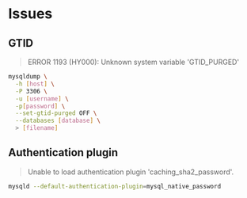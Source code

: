 # Issues

## GTID

> ERROR 1193 (HY000): Unknown system variable 'GTID_PURGED'

```sh
mysqldump \
  -h [host] \
  -P 3306 \
  -u [username] \
  -p[password] \
  --set-gtid-purged OFF \
  --databases [database] \
  > [filename]
```

## Authentication plugin

> Unable to load authentication plugin 'caching_sha2_password'.

```sh
mysqld --default-authentication-plugin=mysql_native_password
```
